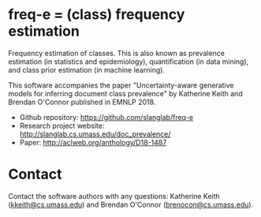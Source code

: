# freq-e = (class) frequency estimation 

Frequency estimation of classes. This is also known as prevalence estimation (in statistics and epidemiology), quantification (in data mining), and class prior estimation (in machine learning). 

This software accompanies the paper "Uncertainty-aware generative models for inferring document class prevalence" by Katherine Keith and Brendan O'Connor published in EMNLP 2018. 

 - Github repository: https://github.com/slanglab/freq-e
 - Research project website: http://slanglab.cs.umass.edu/doc_prevalence/
 - Paper: http://aclweb.org/anthology/D18-1487

# Contact 
Contact the software authors with any questions: Katherine Keith (kkeith@cs.umass.edu) and Brendan O'Connor (brenocon@cs.umass.edu).

 
